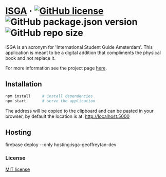 # [ISGA](https://isga.geoffreytan.dev/) &middot; [![GitHub license](https://img.shields.io/badge/license-MIT-green.svg)](./LICENSE) ![GitHub package.json version](https://img.shields.io/github/package-json/v/Geoffle/isga) ![GitHub repo size](https://img.shields.io/github/repo-size/Geoffle/isga)

ISGA is an acronym for 'International Student Guide Amsterdam'. This application is meant to be a digital addition that compliments the physical book and not replace it.

For more information see the project page [here](https://geoffreytan.dev/projects/isga).

## Installation

```bash
npm install     # install dependencies
npm start       # serve the application
```

The address will be copied to the clipboard and can be pasted in your browser, by default the location is at: [http://localhost:5000](http://localhost:5000)

## Hosting

firebase deploy --only hosting:isga-geoffreytan-dev

### License

[MIT license](./LICENSE)
